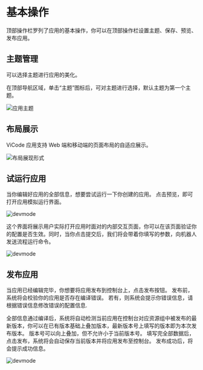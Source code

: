 # 基本操作

顶部操作栏罗列了应用的基本操作，你可以在顶部操作栏设置主题、保存、预览、发布应用。

## 主题管理

可以选择主题进行应用的美化。

在顶部导航区域，单击“主题”图标后，可对主题进行选择，默认主题为第一个主题。

![应用主题](https://docimages.blob.core.chinacloudapi.cn/images/Kris/Apps/them20210422.png)

## 布局展示

ViCode 应用支持 Web 端和移动端的页面布局的自适应展示。

![布局展现形式](https://docimages.blob.core.chinacloudapi.cn/images/Kris/Apps/showways20210425.png)

## 试运行应用

当你编辑好应用的全部信息，想要尝试运行一下你创建的应用。
点击预览，即可打开应用模拟运行界面。

![devmode](https://docimages.blob.core.chinacloudapi.cn/images/Kris/Apps/runApps1.png)

这个界面将展示用户实际打开应用时面对的内部交互页面，你可以在该页面验证你的配置是否生效。同时，当你点击提交后，我们将会带着你填写的参数，向机器人发送流程运行命令。

![devmode](https://docimages.blob.core.chinacloudapi.cn/images/Kris/Apps/runApps2.png)

## 发布应用

当应用已经编辑完毕，你想要将应用发布到控制台上，点击发布按钮。
发布前，系统将会校验你的应用是否存在编译错误。
若有，则系统会提示你错误信息，请根据错误信息修改错误的配置信息.

全部信息通过编译后，系统将自动检测当前应用在控制台对应资源组中被发布的最新版本，你可以在已有版本基础上叠加版本，最新版本号上填写的版本即为本次发布版本。
版本号可以向上叠加，但不允许小于当前版本号。
填写完全部数据后，点击发布，系统将会自动保存当前版本并将应用发布至控制台。
发布成功后，将会提示成功信息。

![devmode](https://docimages.blob.core.chinacloudapi.cn/images/Kris/AppsV2/publicapps.png)

